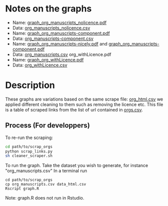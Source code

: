 # Notes on the graphs

- Name: [graph_org_manuscripts_nolicence.pdf](graph_org_manuscripts_nolicence.pdf)
- Data: [org_manuscripts_nolicence.csv](org_manuscripts_nolicence.csv)
- Name: [graph_org_manuscripts-component.pdf](graph_org_manuscripts-component.pdf)
- Data: [org_manuscripts-component.csv](org_manuscripts-component.csv)
- Name: [graph_org_manuscripts-nicely.pdf](graph_org_manuscripts-nicely.pdf) and [graph_org_manuscripts-component.pdf](graph_org_manuscripts-component.pdf)
- Data: [org_manuscripts.csv](org_manuscripts.csv)
org_withLicence.pdf
- Name: [graph_org_withLicence.pdf](org_withLicence.pdf)
- Data: [org_withLicence.csv](org_withLicence.csv)

# Description
These graphs are variations based on the same scrape file: [org_html.csv](org_html.csv) we applied different cleaning to them such as removing  the licence etc.
This file is a table of scraped links from the list of url contained in [orgs.csv](orgs.csv).

## Process (For developpers)
To re-run the scraping:
```bash
cd path/to/scrap_orgs
python scrap_links.py
sh cleaner_scraper.sh
```
To run the graph. Take the dataset you wish to generate, for instance "org_manuscripts.csv"
In a terminal run 
```
cd path/to/scrap_orgs
cp org_manuscripts.csv data_html.csv
Rscript graph.R
```
Note: graph.R does not run in Rstudio.